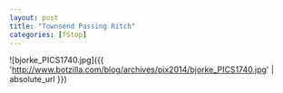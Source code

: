 ```yaml
---
layout: post
title: "Townsend Passing Ritch"
categories: [fStop]
---
```



![bjorke_PICS1740.jpg]({{ 'http://www.botzilla.com/blog/archives/pix2014/bjorke_PICS1740.jpg' | absolute_url }})


